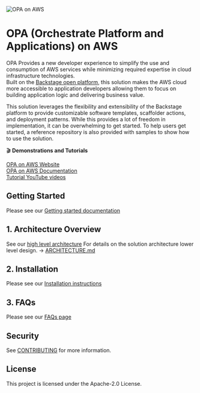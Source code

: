 <img src="./docs/images/opa-logo.png"
     alt="OPA on AWS"
     style="margin-right: 10px;max-height: 400px; " />
# OPA (Orchestrate Platform and Applications) on AWS

OPA Provides a new developer experience to simplify the use and consumption of AWS services while minimizing required expertise in cloud infrastructure technologies.  
Built on the [Backstage open platform](https://backstage.io), this solution makes the AWS cloud more accessible to application developers allowing them to focus on building application logic and delivering business value.

This solution leverages the flexibility and extensibility of the Backstage platform to provide customizable software templates, scaffolder actions, and deployment patterns. While this provides a lot of freedom in implementation, it can be overwhelming to get started.  To help users get started, a reference repository is also provided with samples to show how to use the solution.

:clapper: **Demonstrations and Tutorials**

[OPA on AWS Website](https://opaonaws.io) <br/>
[OPA on AWS Documentation](https://opaonaws.io/docs/intro) <br/>
[Tutorial YouTube videos](https://www.youtube.com/playlist?list=PLhr1KZpdzukcf5e7vYOVkpw4h-rzy7Pn3)

## Getting Started
Please see our [Getting started documentation](https://opaonaws.io/docs/getting-started/deploy-the-platform)

## 1. Architecture Overview
See our [high level architecture](https://opaonaws.io/docs/techdocs/architecture)
For details on the solution architecture lower level design. ->  [ARCHITECTURE.md](./docs/ARCHITECTURE.md)   

## 2. Installation
Please see our [Installation instructions](https://opaonaws.io/docs/getting-started/deploy-the-platform)

## 3. FAQs
Please see our [FAQs page](https://opaonaws.io/docs/faq)

## Security

See [CONTRIBUTING](CONTRIBUTING.md#security-issue-notifications) for more information.

## License

This project is licensed under the Apache-2.0 License.
